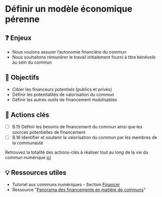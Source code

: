 # Définir un modèle économique pérenne

## ❓ Enjeux

* Nous voulons assurer l’autonomie financière du commun
* Nous souhaitons rémunérer le travail initialement fourni à titre bénévole au sein du commun

## 🎯 Objectifs

* Cibler les financeurs potentiels \(publics et privés\)
* Définir les potentialités de valorisation du commun
* Définir les autres outils de financement mobilisables

## 📑 Actions clés

* [ ] B.15 Définir les besoins de financement du commun ainsi que les sources potentielles de financement
* [ ] B.16 Identifier et soutenir la valorisation du commun par les membres de la communauté

Retrouvez la totalité des actions-clés à réaliser tout au long de la vie du commun numérique [ici](../../ressources/recapitulatif-des-actions-cles.md)

## 💡 Ressources utiles

* Tutoriel aux communs numériques - Section [Financer](../05-financer.md)
* Ressource "[Panorama des financements en matière de communs](../../ressources/financer-un-projet-de-commun.md)"

